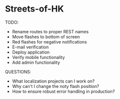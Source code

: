 Streets-of-HK
=============

TODO:

- Rename routes to proper REST names
- Move flashes to bottom of screen
- Red flashes for negative notifications
- E-mail verification
- Deploy application
- Verify mobile functionality
- Add admin functionality

QUESTIONS:
- What localization projects can I work on?
- Why can't I change the noty flash position?
- How to ensure robust error handling in production?
